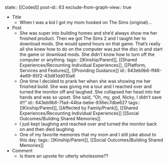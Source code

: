 state:: [[Coded]]
post-id:: 63
exclude-from-graph-view:: true

- Title
  - When I was a kid I got my mom hooked on The Sims (original)...
- Post
  - She was super into building homes and she’d always show me her finished product. Then we got The Sims 2 and I taught her to download mods. She would spend hours on that game. That’s really all she knew how to do on the computer was put the disc in and start the game or download mods. She didn’t know how to turn off the computer or anything.
    tags:: [[Kinship/Parent]], [[Shared Experiences/Recounting Individual Experiences]], [[Platform, Services and Features]], [[Providing Guidance]]
    id:: 643eb9b6-ff46-4e69-95f2-43d81dd010a6
  - One time I decided to prank her when she was showing me her finished build. She was giving me a tour and I reached over and turned the monitor off and laughed. She collapsed her head into her hands and was so upset. She said, “Oh, my, god, Nicky, I didn’t save it!!”
    id:: 643eb9b6-7fad-44ba-bebe-936ec7dbe627
    tags:: [[Kinship/Parent]], [[Affected by Family/Prank]], [[Shared Experiences/Recounting Individual Experiences]] [[Social Outcomes/Building Shared Memories]]
  - I just kept laughing and reached over and turned the monitor back on and then died laughing.
  - One of my favorite memories that my mom and I still joke about to this day.
    tags:: [[Kinship/Parent]], [[Social Outcomes/Building Shared Memories]]
- Comment
  - Is there an upvote for utterly wholesome??
